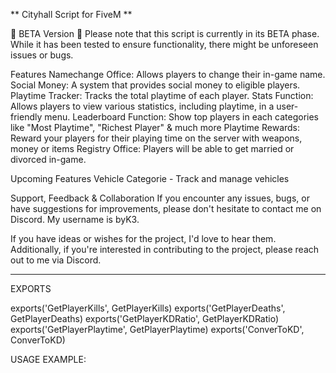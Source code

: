 ** Cityhall Script for FiveM **


🚧 BETA Version 🚧
Please note that this script is currently in its BETA phase. While it has been tested to ensure functionality, there might be unforeseen issues or bugs.

Features
Namechange Office: Allows players to change their in-game name.
Social Money: A system that provides social money to eligible players.
Playtime Tracker: Tracks the total playtime of each player.
Stats Function: Allows players to view various statistics, including playtime, in a user-friendly menu.
Leaderboard Function: Show top players in each categories like "Most Playtime", "Richest Player" & much more
Playtime Rewards: Reward your players for their playing time on the server with weapons, money or items
Registry Office: Players will be able to get married or divorced in-game.



Upcoming Features
Vehicle Categorie - Track and manage vehicles


Support, Feedback & Collaboration
If you encounter any issues, bugs, or have suggestions for improvements, please don't hesitate to contact me on Discord. My username is byK3.

If you have ideas or wishes for the project, I'd love to hear them. Additionally, if you're interested in contributing to the project, please reach out to me via Discord.


------------------

EXPORTS

exports('GetPlayerKills', GetPlayerKills)
exports('GetPlayerDeaths', GetPlayerDeaths)
exports('GetPlayerKDRatio', GetPlayerKDRatio)
exports('GetPlayerPlaytime', GetPlayerPlaytime)
exports('ConverToKD', ConverToKD)


USAGE EXAMPLE:



